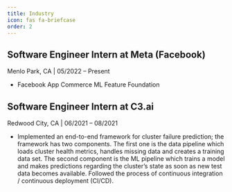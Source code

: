```yaml
---
title: Industry
icon: fas fa-briefcase
order: 2
---
```



## Software Engineer Intern at Meta (Facebook)
Menlo Park, CA | 05/2022 – Present  

- Facebook App Commerce ML Feature Foundation

## Software Engineer Intern at C3.ai
Redwood City, CA | 06/2021 – 08/2021  

- Implemented an end-to-end framework for cluster failure prediction; the framework has two components. The first one is the data pipeline which loads cluster health metrics, handles missing data and creates a training data set. The second component is the ML pipeline which trains a model and makes predictions regarding the cluster’s state as soon as new test data becomes available. Followed the process of continuous integration / continuous deployment (CI/CD).

